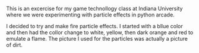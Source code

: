 This is an excercise for my game technollogy class at Indiana University
where we were experimenting with particle effects in python arcade.

I decided to try and make fire particle effects. I started with a bllue color 
and then had the collor change to white, yellow, then dark orange and red to 
emulate a flame. The picture I used for the particles was actually a picture of dirt.